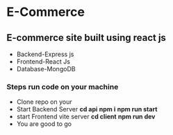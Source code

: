 # E-Commerce

## E-commerce site built using react js
- Backend-Express js
- Frontend-React Js
- Database-MongoDB

### Steps run code on your machine
   - Clone repo on your 
   - Start Backend Server
         **cd api**
         **npm i**
         **npm run start**
   - start Frontend vite server
         **cd client**
         **npm run dev**
   - You are good to go      
